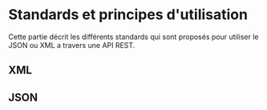 # Standards et principes d'utilisation

Cette partie décrit les différents standards qui sont proposés pour utiliser le JSON ou XML a travers une API REST.

## XML

## JSON